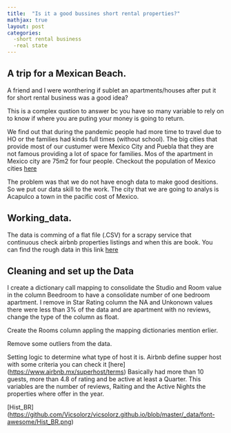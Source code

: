```yaml
---
title:  "Is it a good bussines short rental properties?"
mathjax: true
layout: post
categories:
  -short rental business
  -real state
---
```


## A trip for a Mexican Beach.

A friend and I were wonthering if sublet an apartments/houses after put it for short rental business was a good idea? 

This is a complex qustion to answer bc you have so many variable to rely on to know if where you are puting your money is going to return. 

We find out that during the pandemic people had more time to travel due to HO or the families had kinds full times (without school). The big cities that provide most of our custumer were Mexico City and Puebla that they are not famous providing a lot of space for families. Mos of the apartment in Mexico city are 75m2 for four people. Checkout the population of Mexico cities [here](https://en.wikipedia.org/wiki/List_of_cities_in_Mexico)

The problem was that we do not have enogh data to make good desitions. So we put our data skill to the work. The city that we are going to analys is Acapulco a town in the pacific cost of Mexico.

## Working_data.

The data is comming of a flat file (.CSV) for a scrapy service that continuous check airbnb properties listings and when this are book. You can find the rough data in this link [here](https://github.com/Vicsolorz/vicsolorz.github.io/blob/master/_data/font-awesome/available_listings_table.csv)

## Cleaning and set up the Data 

I create a dictionary call mapping to consolidate the Studio and Room value in the column Beedroom to have a consolidate number of one bedroom apartment. I remove in Star Rating column the NA and Unkonown values there were less than 3% of the data and are apartment with no reviews, change the type of the column as float. 

Create the Rooms column appling the mapping dictionaries mention erlier. 

Remove some outliers from the data. 

Setting logic to determine what type of host it is. Airbnb define supper host with some criteria you can check it [here] (https://www.airbnb.mx/superhost/terms) Basically had more than 10 guests, more than 4.8 of rating and be active at least a Quarter. This variables are the number of reviews, Raiting and the Active Nights the properties where offer in the year. 

[Hist_BR] (https://github.com/Vicsolorz/vicsolorz.github.io/blob/master/_data/font-awesome/Hist_BR.png) 





